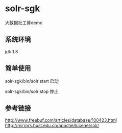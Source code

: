# solr-sgk
大数据社工裤demo

## 系统环境
  jdk 1.8

## 简单使用
  solr-sgk/bin/solr start 启动
  
  solr-sgk/bin/solr stop 停止
 
## 参考链接
  http://www.freebuf.com/articles/database/100423.html 
  http://mirrors.hust.edu.cn/apache/lucene/solr/
